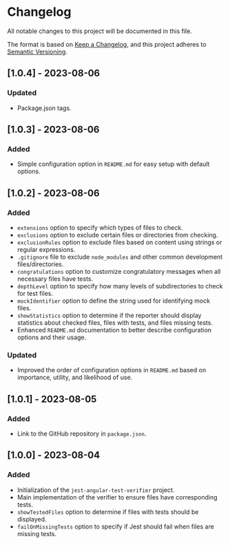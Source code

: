# Changelog

All notable changes to this project will be documented in this file.

The format is based on [Keep a Changelog](https://keepachangelog.com/en/1.0.0/), and this project adheres to [Semantic Versioning](https://semver.org/spec/v2.0.0.html).

## [1.0.4] - 2023-08-06

### Updated
- Package.json tags.

## [1.0.3] - 2023-08-06

### Added
- Simple configuration option in `README.md` for easy setup with default options.

## [1.0.2] - 2023-08-06

### Added
- `extensions` option to specify which types of files to check.
- `exclusions` option to exclude certain files or directories from checking.
- `exclusionRules` option to exclude files based on content using strings or regular expressions.
- `.gitignore` file to exclude `node_modules` and other common development files/directories.
- `congratulations` option to customize congratulatory messages when all necessary files have tests.
- `depthLevel` option to specify how many levels of subdirectories to check for test files.
- `mockIdentifier` option to define the string used for identifying mock files.
- `showStatistics` option to determine if the reporter should display statistics about checked files, files with tests, and files missing tests.
- Enhanced `README.md` documentation to better describe configuration options and their usage.

### Updated
- Improved the order of configuration options in `README.md` based on importance, utility, and likelihood of use.

## [1.0.1] - 2023-08-05

### Added
- Link to the GitHub repository in `package.json`.

## [1.0.0] - 2023-08-04

### Added
- Initialization of the `jest-angular-test-verifier` project.
- Main implementation of the verifier to ensure files have corresponding tests.
- `showTestedFiles` option to determine if files with tests should be displayed.
- `failOnMissingTests` option to specify if Jest should fail when files are missing tests.